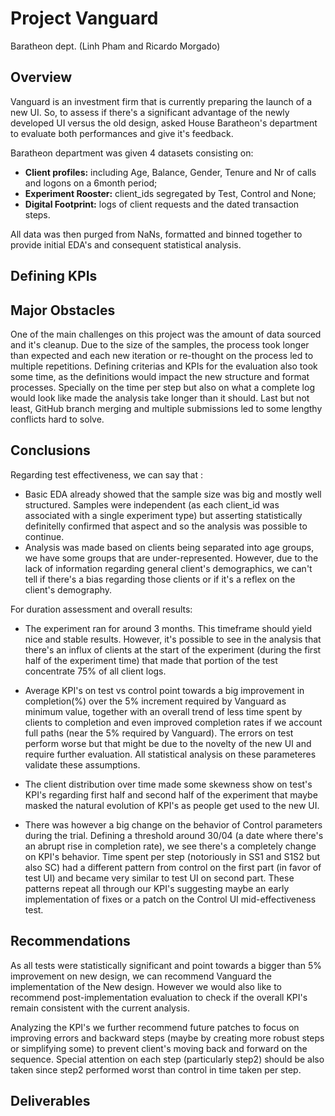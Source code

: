 # Project Vanguard

Baratheon dept. (Linh Pham and Ricardo Morgado)

## Overview

Vanguard is an investment firm that is currently preparing the launch of a new UI. So, to assess if there's a significant advantage of the newly developed UI versus the old design, asked House Baratheon's department to evaluate both performances and give it's feedback.

Baratheon department was given 4 datasets consisting on:
- **Client profiles:** including Age, Balance, Gender, Tenure and Nr of calls and logons on a 6month period;
- **Experiment Rooster:** client_ids segregated by Test, Control and None;
- **Digital Footprint:** logs of client requests and the dated transaction steps.

All data was then purged from NaNs, formatted and binned together to provide initial EDA's and consequent statistical analysis.

## Defining KPIs

## Major Obstacles

One of the main challenges on this project was the amount of data sourced and it's cleanup. Due to the size of the samples, the process took longer than expected and each new iteration or re-thought on the process led to multiple repetitions.
Defining criterias and KPIs for the evaluation also took some time, as the definitions would impact the new structure and format processes. Specially on the time per step but also on what a complete log would look like made the analysis take longer than it should.
Last but not least, GitHub branch merging and multiple submissions led to some lengthy conflicts hard to solve.

## Conclusions

Regarding test effectiveness, we can say that :
- Basic EDA already showed that the sample size was big and mostly well structured. Samples were independent (as each client_id was associated with a single experiment type) but asserting statistically definitelly confirmed that aspect and so the analysis was possible to continue.
- Analysis was made based on clients being separated into age groups, we have some groups that are under-represented. However, due to the lack of information regarding general client's demographics, we can't tell if there's a bias regarding those clients or if it's a reflex on the client's demography. 

For duration assessment and overall results:
- The experiment ran for around 3 months. This timeframe should yield nice and stable results. However, it's possible to see in the analysis that there's an influx of clients at the start of the experiment (during the first half of the experiment time) that made that portion of the test concentrate 75% of all client logs.
- Average KPI's on test vs control point towards a big improvement in completion(%) over the 5% increment required by Vanguard as minimum value, together with an overall trend of less time spent by clients to completion and even improved completion rates if we account full paths (near the 5% required by Vanguard). The errors on test perform worse but that might be due to the novelty of the new UI and require further evaluation. All statistical analysis on these parameteres validate these assumptions.

- The client distribution over time made some skewness show on test's KPI's regarding first half and second half of the experiment that maybe masked the natural evolution of KPI's as people get used to the new UI.
- There was however a big change on the behavior of Control parameters during the trial. Defining a threshold around 30/04 (a date where there's an abrupt rise in completion rate), we see there's a completely change on KPI's behavior. Time spent per step (notoriously in SS1 and S1S2 but also SC) had a different pattern from control on the first part (in favor of test UI) and became very similar to test UI on second part. These patterns repeat all through our KPI's suggesting maybe an early implementation of fixes or a patch on the Control UI mid-effectiveness test.

## Recommendations

As all tests were statistically significant and point towards a bigger than 5% improvement on new design, we can recommend Vanguard the implementation of the New design.
However we would also like to recommend post-implementation evaluation to check if the overall KPI's remain consistent with the current analysis.

Analyzing the KPI's we further recommend future patches to focus on improving errors and backward steps (maybe by creating more robust steps or simplifying some) to prevent client's moving back and forward on the sequence. 
Special attention on each step (particularly step2) should be also taken since step2 performed worst than control in time taken per step.

## Deliverables